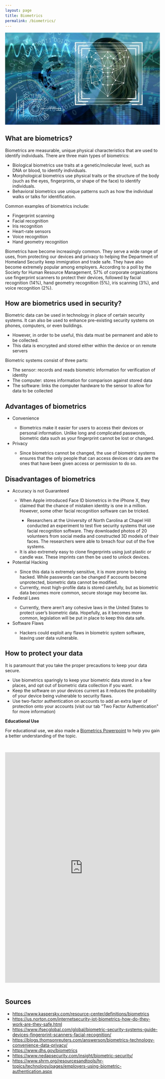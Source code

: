 ```yaml
---
layout: page
title: Biometrics
permalink: /biometrics/
---
```

![Biometrics](/pic/biometrics.jpg)
<h2>What are biometrics?</h2>
Biometrics are measurable, unique physical characteristics that are used to identify individuals. 
There are three main types of biometrics:
<ul>
	<li>Biological biometrics use traits at a genetic/molecular level, such as DNA or blood, to identify individuals.</li>
	<li>Morphological biometrics use physical traits or the structure of the body (such as the eyes, fingerprints, or shape of the face) to identify individuals.</li>
	<li>Behavioral biometrics use unique patterns such as how the individual walks or talks for identification.</li>
</ul>
Common examples of biometrics include:
<ul>
	<li>Fingerprint scanning</li>
	<li>Facial recognition</li>
	<li>Iris recognition</li>
	<li>Heart-rate sensors</li>
	<li>Voice recognition</li>
	<li>Hand geometry recognition</li>
</ul>
Biometrics have become increasingly common. They serve a wide range of uses, from protecting our devices and privacy to helping the Department of Homeland Security keep immigration and trade safe. They have also become extremely popular among employers. 
According to a poll by the Society for Human Resource Management, 57% of corporate organizations use fingerprint scanners to protect their devices, followed by facial recognition (14%), hand geometry recognition (5%), iris scanning (3%), and voice recognition (2%). 

<h2>How are biometrics used in security?</h2>
Biometric data can be used in technology in place of certain security systems. It can also be used to enhance pre-existing security systems on phones, computers, or even buildings. 
<ul>
	<li>However, in order to be useful, this data must be permanent and able to be collected.</li> 
	<li>This data is encrypted and stored either within the device or on remote servers</li>
</ul>
Biometric systems consist of three parts:
<ul>
	<li>The sensor: records and reads biometric information for verification of identity</li>
	<li>The computer: stores information for comparison against stored data</li> 
	<li>The software: links the computer hardware to the sensor to allow for data to be collected</li>
</ul>

<h2>Advantages of biometrics</h2>
<ul>
	<li>Convenience</li>
		<ul>
			<li>Biometrics make it easier for users to access their devices or personal information. Unlike long and complicated passwords, biometric data such as your fingerprint cannot be lost or changed.</li>
		</ul>
	<li>Privacy</li>
		<ul>
			<li>Since biometrics cannot be changed, the use of biometric systems ensures that the only people that can access devices or data are the ones that have been given access or permission to do so.</li>
		</ul>
</ul>

<h2>Disadvantages of biometrics</h2>
<ul>
	<li>Accuracy is not Guaranteed</li>
		<ul>
			<li>When Apple introduced Face ID biometrics in the iPhone X, they claimed that the chance of mistaken identity is one in a million. However, some other facial recognition software can be tricked.</li>
				<ul>
					<li>Researchers at the University of North Carolina at Chapel Hill conducted an experiment to test five security systems that use facial recognition software. They downloaded photos of 20 volunteers from social media and constructed 3D models of their faces. The researchers were able to breach four out of the five systems.</li>
				</ul>
			<li>It is also extremely easy to clone fingerprints using just plastic or candle wax. These imprints can then be used to unlock devices.</li>
		</ul>
	<li>Potential Hacking</li>
		<ul>
			<li>Since this data is extremely sensitive, it is more prone to being hacked. While passwords can be changed if accounts become unprotected, biometric data cannot be modified.</li>
			<li>Currently, most high-profile data is stored carefully, but as biometric data becomes more common, secure storage may become lax.</li>
		</ul>
	<li>Federal Laws</li>
		<ul>
			<li>Currently, there aren’t any cohesive laws in the United States to protect user’s biometric data. Hopefully, as it becomes more common, legislation will be put in place to keep this data safe.</li>
		</ul>
	<li>Software Flaws</li>
		<ul>
			<li>Hackers could exploit any flaws in biometric system software, leaving user data vulnerable.</li>
		</ul>
</ul>

<h2>How to protect your data</h2>
It is paramount that you take the proper precautions to keep your data secure. 
<ul>
	<li>Use biometrics sparingly to keep your biometric data stored in a few places, and opt out of biometric data collection if you want.</li> 
	<li>Keep the software on your devices current as it reduces the probability of your device being vulnerable to security flaws.</li>
	<li>Use two-factor authentication on accounts to add an extra layer of protection onto your accounts (visit our tab "Two Factor Authentication" for more information)</li>
</ul>

**Educational Use**
<p>For educational use, we also made a <a href="https://www.slideshare.net/everydaysecurit/biometrics-in-security">Biometrics Powerpoint</a> to help you gain a better understanding of the topic.<p>

<br>
<style>
.responsive-wrap iframe{ max-width: 100%;}
</style>
<div class="responsive-wrap">
<iframe src="https://docs.google.com/presentation/d/e/2PACX-1vRSXMN_j7u1gxLkN9b9Lfg3ElzALKM-jaBf5m4jKJ620tTlHbYJwIH3v7xsFy1_-eQW7ZPc00MU64Nh/embed?start=false&loop=false&delayms=3000" frameborder="0" width="1280" height="749" allowfullscreen="true" mozallowfullscreen="true" webkitallowfullscreen="true"></iframe>
</div>
<br>
<h2>Sources</h2>
<ul>
	<li><a href="https://www.kaspersky.com/resource-center/definitions/biometrics">https://www.kaspersky.com/resource-center/definitions/biometrics</a></li>
	<li><a href="https://us.norton.com/internetsecurity-iot-biometrics-how-do-they-work-are-they-safe.html">https://us.norton.com/internetsecurity-iot-biometrics-how-do-they-work-are-they-safe.html</a></li>
	<li><a href="https://www.ifsecglobal.com/global/biometric-security-systems-guide-devices-fingerprint-scanners-facial-recognition/">https://www.ifsecglobal.com/global/biometric-security-systems-guide-devices-fingerprint-scanners-facial-recognition/</a></li>
	<li><a href="https://blogs.thomsonreuters.com/answerson/biometrics-technology-convenience-data-privacy/">https://blogs.thomsonreuters.com/answerson/biometrics-technology-convenience-data-privacy/</a></li>
	<li><a href="https://www.dhs.gov/biometrics">https://www.dhs.gov/biometrics</a></li>
	<li><a href="https://www.nedapsecurity.com/insight/biometric-security/">https://www.nedapsecurity.com/insight/biometric-security/</a></li>
	<li><a href="https://www.shrm.org/resourcesandtools/hr-topics/technology/pages/employers-using-biometric-authentication.aspx">https://www.shrm.org/resourcesandtools/hr-topics/technology/pages/employers-using-biometric-authentication.aspx</a></li>
</ul>


